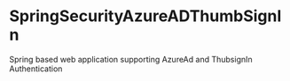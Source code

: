 # SpringSecurityAzureADThumbSignIn
Spring based web application supporting AzureAd and ThubsignIn Authentication
